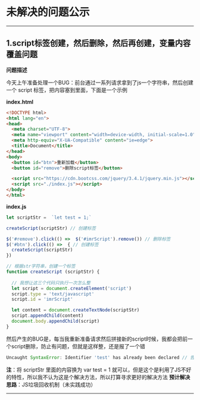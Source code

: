 # 未解决的问题公示

---

## 1.script标签创建，然后删除，然后再创建，变量内容覆盖问题

**问题描述**

今天上午准备处理一个BUG：前台通过一系列请求拿到了js一个字符串，然后创建一个 script 标签，把内容塞到里面，下面是一个示例

**index.html**

```html
<!DOCTYPE html>
<html lang="en">
<head>
  <meta charset="UTF-8">
  <meta name="viewport" content="width=device-width, initial-scale=1.0">
  <meta http-equiv="X-UA-Compatible" content="ie=edge">
  <title>Document</title>
</head>
<body>
  <button id="btn">重新加载</button>
  <button id="remove">删除script标签</button>

  <script src="https://cdn.bootcss.com/jquery/3.4.1/jquery.min.js"></script>
  <script src="./index.js"></script>
</body>
</html>
```

**index.js**

```js
let scriptStr =  `let test = 1;`

createScript(scriptStr) // 创建标签

$('#remove').click(() =>  $('#imrScript').remove()) // 删除标签
$('#btn').click(() =>  { // 创建标签
  createScript(scriptStr)
})

// 根据str字符串，创建一个标签
function createScript (scriptStr) {
  
  // 我想让这三个代码只执行一次怎么整
  let script = document.createElement('script')
  script.type = 'text/javascript'
  script.id = 'imrScript'

  let content = document.createTextNode(scriptStr)
  script.appendChild(content)
  document.body.appendChild(script)
}
```

然后产生的BUG是，每当我重新准备请求然后拼接新的script时候，我都会把前一个script删除，防止有问题，但就是这样整，还是报了一个错

```js
Uncaught SyntaxError: Identifier 'test' has already been declared // 告诉我 test 已经声明
```


**注**：将 scriptStr 里面的内容换为 var test = 1 就可以，但是这个是利用了JS不好的特性，所以我不认为这是个解决方法，所以打算寻求更好的解决方法
**预计解决思路**：JS垃圾回收机制（未实践成功）

---